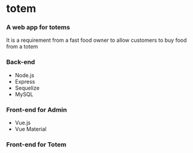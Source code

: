 # totem
### A web app for totems
It is a requirement from a fast food owner to allow
customers to buy food from a totem

### Back-end
- Node.js
- Express
- Sequelize
- MySQL


### Front-end for Admin
- Vue.js
- Vue Material

### Front-end for Totem



